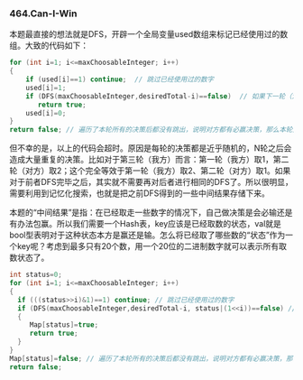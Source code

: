 ### 464.Can-I-Win

本题最直接的想法就是DFS，开辟一个全局变量used数组来标记已经使用过的数组。大致的代码如下：
```cpp
for (int i=1; i<=maxChoosableInteger; i++)
{
    if (used[i]==1) continue;  // 跳过已经使用过的数字
    used[i]=1;
    if (DFS(maxChoosableInteger,desiredTotal-i)==false)  // 如果下一轮（注意是对手轮）是必输决策，那么说明本轮该决策必赢
       return true;
    used[i]=0;
}
return false; // 遍历了本轮所有的决策后都没有跳出，说明对方都有必赢决策，那么本轮对自己而言就是必输。
```
但不幸的是，以上的代码会超时。原因是每轮的决策都是近乎随机的，N轮之后会造成大量重复的决策。比如对于第三轮（我方）而言：第一轮（我方）取1，第二轮（对方）取2；这个完全等效于第一轮（我方）取2、第二轮（对方）取1。如果对于前者DFS完毕之后，其实就不需要再对后者进行相同的DFS了。所以很明显，需要利用到记忆化搜索，也就是把之前DFS得到的一些中间结果存储下来。

本题的“中间结果”是指：在已经取走一些数字的情况下，自己做决策是会必输还是有办法包赢。所以我们需要一个Hash表，key应该是已经取数的状态，val就是bool型表明对于这种状态本方是赢还是输。怎么将已经取了哪些数的“状态”作为一个key呢？考虑到最多只有20个数，用一个20位的二进制数字就可以表示所有取数状态了。
```cpp
int status=0;
for (int i=1; i<=maxChoosableInteger; i++)
{
  if (((status>>i)&1)==1) continue; // 跳过已经使用过的数字
  if (DFS(maxChoosableInteger,desiredTotal-i, status|(1<<i))==false) // 如果下一轮（注意是对手轮）是必输决策，那么说明本轮该决策必赢
  {
     Map[status]=true;
     return true;
  }    
}
Map[status]=false; // 遍历了本轮所有的决策后都没有跳出，说明对方都有必赢决策，那么本轮对自己而言就是必输。需要记录下来，免除后续的重复搜索。
return false; 
```
